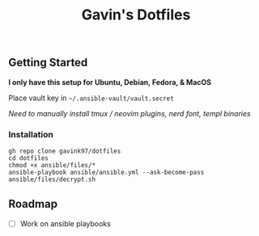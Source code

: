 <h1 align="center">Gavin's Dotfiles</h1>
<br>

## Getting Started

**I only have this setup for Ubuntu, Debian, Fedora, & MacOS**

Place vault key in `~/.ansible-vault/vault.secret`

*Need to manually install tmux / neovim plugins, nerd font, templ binaries*

### Installation
```
gh repo clone gavink97/dotfiles
cd dotfiles
chmod +x ansible/files/*
ansible-playbook ansible/ansible.yml --ask-become-pass
ansible/files/decrypt.sh
```

## Roadmap
- [ ] Work on ansible playbooks

